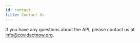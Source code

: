 ```yaml
---
id: contact
title: Contact Us
---
```


If you have any questions about the API, please contact us at <info@covidactnow.org>.